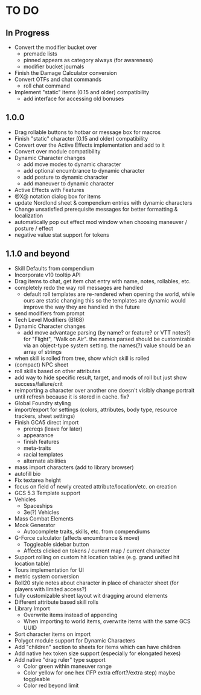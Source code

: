 # TO DO

## In Progress

-   Convert the modifier bucket over
    -   premade lists
    -   pinned appears as category always (for awareness)
    -   modifier bucket journals
-   Finish the Damage Calculator conversion
-   Convert OTFs and chat commands
    -   roll chat command
-   Implement "static" items (0.15 and older) compatibility
	-	add interface for accessing old bonuses

## 1.0.0

-   Drag rollable buttons to hotbar or message box for macros
-   Finish "static" character (0.15 and older) compatibility
-   Convert over the Active Effects implementation and add to it
-   Convert over module compatibility
-   Dynamic Character changes
    -   add move modes to dynamic character
    -   add optional encumbrance to dynamic character
    -   add posture to dynamic character
    -   add maneuver to dynamic character
-   Active Effects with Features
-   @X@ notation dialog box for items
-   update Nordlond sheet & compendium entries with dynamic characters
-   Change unsatisfied prerequisite messages for better formatting & localization
-   automatically pop out effect mod window when choosing maneuver / posture / effect
-	negative value stat support for tokens

## 1.1.0 and beyond

-   Skill Defaults from compendium
-   Incorporate v10 tooltip API
-   Drag items to chat, get item chat entry with name, notes, rollables, etc.
-	completely redo the way roll messages are handled
	-	default roll templates are re-rendered when opening the world, while ours are static
		changing this so the templates are dynamic would improve the way they are handled in the future
-   send modifiers from prompt
-   Tech Level Modifiers (B168)
-   Dynamic Character changes
    -   add move advantage parsing (by name? or feature? or VTT notes?) for "Flight", "Walk on Air".
        the names parsed should be customizable via an object-type system setting. the names(?) value should be an array of strings
-   when skill is rolled from tree, show which skill is rolled
-   (compact) NPC sheet
-   roll skills based on other attributes
-   add way to hide specific result, target, and mods of roll but just show success/failure/crit
-   reimporting a character over another one doesn't visibly change portrait until refresh because it is stored in cache. fix?
-   Global Foundry styling
-   import/export for settings (colors, attributes, body type, resource trackers, sheet settings)
-   Finish GCA5 direct import
    -   prereqs (leave for later)
    -   appearance
    -   finish features
    -   meta-traits
    -   racial templates
    -   alternate abilities
-   mass import characters (add to library browser)
-   autofill bio
-   Fix textarea height
-   focus on field of newly created attribute/location/etc. on creation
-   GCS 5.3 Template support
-   Vehicles
    -   Spaceships
    -   3e(?) Vehicles
-   Mass Combat Elements
-   Mook Generator
    -   Autocomplete traits, skills, etc. from compendiums
-   G-Force calculator (affects encumbrance & move)
    -   Toggleable sidebar button
    -   Affects clicked on tokens / current map / current character
-   Support rolling on custom hit location tables (e.g. grand unified hit location table)
-   Tours implementation for UI
-   metric system conversion
-   Roll20 style notes about character in place of character sheet (for players with limited access?)
-   fully customizable sheet layout wit dragging around elements
-   Different attribute based skill rolls
-   Library Import
    -   Overwrite items instead of appending
    -   When importing to world items, overwrite items with the same GCS UUID
-   Sort character items on import
-   Polygot module support for Dynamic Characters
-   Add "children" section to sheets for items which can have children
-   Add native hex token size support (especially for elongated hexes)
-   Add native "drag ruler" type support
    -   Color green within maneuver range
    -   Color yellow for one hex (1FP extra effort?/extra step) maybe toggleable
    -   Color red beyond limit
